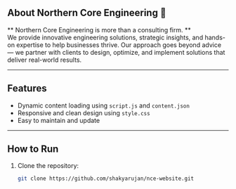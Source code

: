 ## About Northern Core Engineering 📌

** Northern Core Engineering is more than a consulting firm. **  
We provide innovative engineering solutions, strategic insights, and hands-on expertise to help businesses thrive. Our approach goes beyond advice — we partner with clients to design, optimize, and implement solutions that deliver real-world results.

---

## Features

- Dynamic content loading using `script.js` and `content.json`
- Responsive and clean design using `style.css`
- Easy to maintain and update

---

## How to Run

1. Clone the repository:
   ```bash
   git clone https://github.com/shakyarujan/nce-website.git
   ```
